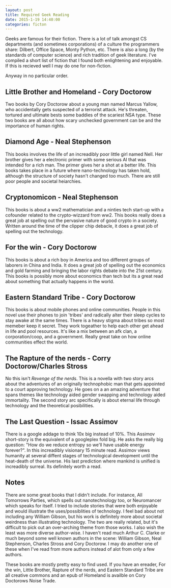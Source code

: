 ```yaml
---
layout: post
title: Required Geek Reading
date: 2015-1-19 14:40:00
categories: ficton
---
```


Geeks are famous for their fiction. There is a lot of talk amongst CS departments (and sometimes corporations) of a culture the programmers share: Dilbert, Office Space, Monty Python, etc. There is also a long (by the standards of computer science) and rich tradition of geek literature. I've compiled a short list of fiction that I found both enlightening and enjoyable. If this is recieved well I may do one for non-fiction. 

Anyway in no particular order. 


Little Brother and Homeland - Cory Doctorow  
--------------------------
Two books by Cory Doctorow about a young man named Marcus Yallow, who accidentally gets suspected of a terrorist attack. He's threaten, tortured and ultimate bests some baddies of the scariest NSA type. These two books are all about how scary unchecked government can be and the importance of human rights.

Diamond Age - Neal Stephenson
-----------
This books involves the life of an increadibly poor little girl named Nell. Her brother gives her a electronic primer with some serious AI that was intended for a rich man. The primer gives her a shot at a better life. This books takes place in a future where nano-technology has taken hold, although the structure of society hasn't changed too much. There are still poor people and societal heiarchies.

Cryptonomicon - Neal Stephenson
-------------
This books is about a ww2 mathematician and a ninties tech start-up with a cofounder related to the crypto-wizzard from ww2. This books really does a great job at spelling out the pervasive nature of good crypto in a society. Written around the time of the clipper chip debacle, it does a great job of spelling out the technology.

For the win - Cory Doctorow
-----------
This books is about a rich boy in America and too different groups of laborers in China and India. It does a great job of spelling out the economics and gold farming and bringing the labor rights debate into the 21st century. This books is possibly more about economics than tech but its a great read about something that actually happens in the world.

Eastern Standard Tribe - Cory Doctorow
-----------------------  
This books is about mobile phones and online communities. People in this novel use their phones to join 'tribes' and radically alter their sleep cycles to stay awake at the same times. There is a heavy stigma about tribes so most memeber keep it secret. They work togeather to help each other get ahead in life and pool resources. It's like a mix between an afk clan, a corporation/coop, and a government. Really great take on how online communities effect the world. 

The Rapture of the nerds - Corry Doctorow/Charles Stross
--------------------------------------------------------
No this isn't *Revenge of the nerds*. This is a novella with two story arcs about the adventures of an originally technophobic man that gets appointed to a court approving technology. He goes on a an amazing adventure that spans themes like technology aided gender swapping and technology aided immortality. The second story arc specifically is about eternal life through technology and the theoretical posibilities.

The Last Question - Issac Assimov
-----------------
There is a google addage to think 10x big instead of 10%. This Assimov short-story is the equivalent of a googleplex fold big. He asks the really big question: "How do we reduce entropy so we'll have usable energy forever?". In this increadibly visionary 15 minute read. Assimov views humanity at several diffent stages of technological development until the heat-death of the universe. His last prediction where mankind is unified is increadibly surreal. Its definitely worth a read.

Notes
----------
There are some great books that I didn't include. For instance, All Tomorrows Parties, which spells out nanotechnology too, or Neuromancer which speaks for itself. I tried to include stories that were both enjoyable and would illustrate the uses/possiblities of technology. I feel bad about not including any William Gibson, but his work is definitely more about societal weirdness than illustrating technology. The two are really related, but it's difficult to pick out an over-arching theme from those works. I also wish the least was more diverse author-wise. I haven't read much Arthur C. Clarke or much beyond some well known authors in the scene: William Gibson, Neal Stephenson, Charles Stross and Cory Doctorow. I may do another one of these when I've read from more authors instead of alot from only a few authors. 

These books are mostly pretty easy to find used. If you have an ereader, For the win, Little Brother, Rapture of the nerds, and Eastern Standard Tribe are all creative commons and an epub of Homeland is availble on Cory Doctorows Noise Trade. 
